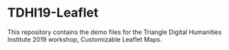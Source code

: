 # TDHI19-Leaflet
This repository contains the demo files for the Triangle Digital Humanities Institute 2019 workshop, Customizable Leaflet Maps.
